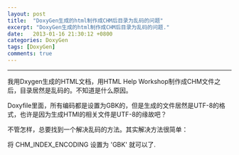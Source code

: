 ```yaml
---
layout: post
title:  "DoxyGen生成的html制作成CHM后目录为乱码的问题"
excerpt: "DoxyGen生成的html制作成CHM后目录为乱码的问题."
date:   2013-01-16 21:30:12 +0800
categories: DoxyGen
tags: [DoxyGen]
comments: true
---
```

---

我用Dxygen生成的HTML文档，用HTML Help Workshop制作成CHM文件之后，目录居然是乱码的。不知道是什么原因。

Doxyfile里面，所有编码都是设置为GBK的，但是生成的文件居然是UTF-8的格式，也许是因为生成HTMl的相关文件是UTF-8的缘故吧？

不管怎样，总要找到一个解决乱码的方法。其实解决方法很简单：

将 CHM_INDEX_ENCODING 设置为 'GBK' 就可以了.
